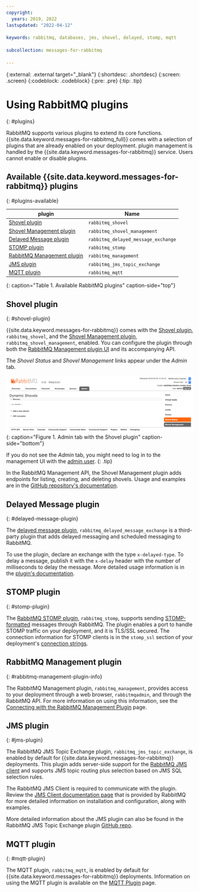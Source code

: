 ```yaml
---
copyright:
  years: 2019, 2022
lastupdated: "2022-04-12"

keywords: rabbitmq, databases, jms, shovel, delayed, stomp, mqtt

subcollection: messages-for-rabbitmq

---
```


{:external: .external target="_blank"}
{:shortdesc: .shortdesc}
{:screen: .screen}
{:codeblock: .codeblock}
{:pre: .pre}
{:tip: .tip}


# Using RabbitMQ plugins
{: #plugins}

RabbitMQ supports various plugins to extend its core functions. {{site.data.keyword.messages-for-rabbitmq_full}} comes with a selection of plugins that are already enabled on your deployment. plugin management is handled by the {{site.data.keyword.messages-for-rabbitmq}} service. Users cannot enable or disable plugins.

## Available {{site.data.keyword.messages-for-rabbitmq}} plugins
{: #plugins-available}

plugin | Name 
-------|-------
[Shovel plugin](#shovel-plugin) | `rabbitmq_shovel` 
[Shovel Management plugin](#delayed-message-plugin)| `rabbitmq_shovel_management`
[Delayed Message plugin](#delayed-message-plugin) | `rabbitmq_delayed_message_exchange`
[STOMP plugin](#stomp-plugin) | `rabbitmq_stomp`
[RabbitMQ Management plugin](#rabbitmq-management-plugin) | `rabbitmq_management`
[JMS plugin](#jms-plugin) | `rabbitmq_jms_topic_exchange`
[MQTT plugin](#mqtt-plugin) | `rabbitmq_mqtt`
{: caption="Table 1. Available RabbitMQ plugins" caption-side="top"}


## Shovel plugin
{: #shovel-plugin}

{{site.data.keyword.messages-for-rabbitmq}} comes with the [Shovel plugin](https://www.rabbitmq.com/shovel.html), `rabbitmq_shovel`, and the [Shovel Management plugin](https://github.com/rabbitmq/rabbitmq-shovel-management), `rabbitmq_shovel_management`, enabled. You can configure the plugin through both the [RabbitMQ Management plugin UI](#rabbitmq-management-plugin) and its accompanying API.

The _Shovel Status_ and _Shovel Management_ links appear under the _Admin_ tab.

![Admin tab with the Shovel plugin](images/plugins-shovel-ui.png){: caption="Figure 1. Admin tab with the Shovel plugin" caption-side="bottom"}

If you do not see the _Admin_ tab, you might need to log in to the management UI with the [admin user](/docs/messages-for-rabbitmq?topic=messages-for-rabbitmq-admin-password). 
{: .tip}

In the RabbitMQ Management API, the Shovel Management plugin adds endpoints for listing, creating, and deleting shovels. Usage and examples are in the [GitHub repository's documentation](https://github.com/rabbitmq/rabbitmq-shovel-management#usage).

## Delayed Message plugin
{: #delayed-message-plugin}

The [delayed message plugin](https://github.com/rabbitmq/rabbitmq-delayed-message-exchange), `rabbitmq_delayed_message_exchange` is a third-party plugin that adds delayed messaging and scheduled messaging to RabbitMQ. 

To use the plugin, declare an exchange with the type `x-delayed-type`. To delay a message, publish it with the `x-delay` header with the number of milliseconds to delay the message. More detailed usage information is in the [plugin's documentation](https://github.com/rabbitmq/rabbitmq-delayed-message-exchange#usage).

## STOMP plugin
{: #stomp-plugin}

The [RabbitMQ STOMP plugin](https://www.rabbitmq.com/stomp.html), `rabbitmq_stomp`, supports sending [STOMP-formatted](http://stomp.github.io/) messages through RabbitMQ. The plugin enables a port to handle STOMP traffic on your deployment, and it is TLS/SSL secured. The connection information for STOMP clients is in the `stomp_ssl` section of your deployment's [connection strings](/docs/messages-for-rabbitmq?topic=messages-for-rabbitmq-connection-strings#the-stomp_ssl-section).

## RabbitMQ Management plugin
{: #rabbitmq-management-plugin-info}

The RabbitMQ Management plugin, `rabbitmq_management`, provides access to your deployment through a web browser, `rabbitmqadmin`, and through the RabbitMQ API. For more information on using this information, see the [Connecting with the RabbitMQ Management Plugin](/docs/messages-for-rabbitmq?topic=messages-for-rabbitmq-rabbitmq-management-plugin) page. 

## JMS plugin
{: #jms-plugin}

The RabbitMQ JMS Topic Exchange plugin, `rabbitmq_jms_topic_exchange`, is enabled by default for {{site.data.keyword.messages-for-rabbitmq}} deployments. This plugin adds server-side support for the [RabbitMQ JMS client](https://github.com/rabbitmq/rabbitmq-jms-client) and supports JMS topic routing plus selection based on JMS SQL selection rules.

The RabbitMQ JMS Client is required to communicate with the plugin. Review the [JMS Client documentation page](https://www.rabbitmq.com/jms-client.html) that is provided by RabbitMQ for more detailed information on installation and configuration, along with examples.

More detailed information about the JMS plugin can also be found in the RabbitMQ JMS Topic Exchange plugin [GitHub repo](https://github.com/rabbitmq/rabbitmq-jms-topic-exchange). 

## MQTT plugin
{: #mqtt-plugin}

The MQTT plugin, `rabbitmq_mqtt`, is enabled by default for {{site.data.keyword.messages-for-rabbitmq}} deployments. Information on using the MQTT plugin is available on the [MQTT Plugin](https://www.rabbitmq.com/mqtt.html) page. 